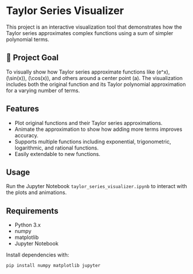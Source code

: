 # Taylor Series Visualizer

This project is an interactive visualization tool that demonstrates how the Taylor series approximates complex functions using a sum of simpler polynomial terms.

## 🎯 Project Goal

To visually show how Taylor series approximate functions like \(e^x\), \(\sin(x)\), \(\cos(x)\), and others around a center point \(a\). The visualization includes both the original function and its Taylor polynomial approximation for a varying number of terms.

## Features

- Plot original functions and their Taylor series approximations.
- Animate the approximation to show how adding more terms improves accuracy.
- Supports multiple functions including exponential, trigonometric, logarithmic, and rational functions.
- Easily extendable to new functions.

## Usage

Run the Jupyter Notebook `taylor_series_visualizer.ipynb` to interact with the plots and animations.

## Requirements

- Python 3.x
- numpy
- matplotlib
- Jupyter Notebook

Install dependencies with:

```bash
pip install numpy matplotlib jupyter
